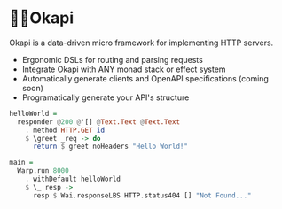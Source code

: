 # 🦓🦒Okapi

Okapi is a data-driven micro framework for implementing HTTP servers.

- Ergonomic DSLs for routing and parsing requests
- Integrate Okapi with ANY monad stack or effect system
- Automatically generate clients and OpenAPI specifications (coming soon)
- Programatically generate your API's structure

```haskell
helloWorld =
  responder @200 @'[] @Text.Text @Text.Text
    . method HTTP.GET id
    $ \greet _req -> do
      return $ greet noHeaders "Hello World!"

main =
  Warp.run 8000
    . withDefault helloWorld
    $ \_ resp ->
      resp $ Wai.responseLBS HTTP.status404 [] "Not Found..."
```
